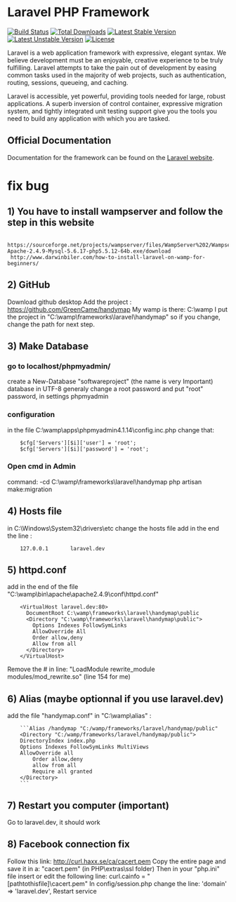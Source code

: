 # Laravel PHP Framework

[![Build Status](https://travis-ci.org/laravel/framework.svg)](https://travis-ci.org/laravel/framework)
[![Total Downloads](https://poser.pugx.org/laravel/framework/d/total.svg)](https://packagist.org/packages/laravel/framework)
[![Latest Stable Version](https://poser.pugx.org/laravel/framework/v/stable.svg)](https://packagist.org/packages/laravel/framework)
[![Latest Unstable Version](https://poser.pugx.org/laravel/framework/v/unstable.svg)](https://packagist.org/packages/laravel/framework)
[![License](https://poser.pugx.org/laravel/framework/license.svg)](https://packagist.org/packages/laravel/framework)

Laravel is a web application framework with expressive, elegant syntax. We believe development must be an enjoyable, creative experience to be truly fulfilling. Laravel attempts to take the pain out of development by easing common tasks used in the majority of web projects, such as authentication, routing, sessions, queueing, and caching.

Laravel is accessible, yet powerful, providing tools needed for large, robust applications. A superb inversion of control container, expressive migration system, and tightly integrated unit testing support give you the tools you need to build any application with which you are tasked.

## Official Documentation

Documentation for the framework can be found on the [Laravel website](http://laravel.com/docs).

# fix bug

## 1) You have to install wampserver and follow the step in this website
     https://sourceforge.net/projects/wampserver/files/WampServer%202/Wampserver%202.5/wampserver2.5-Apache-2.4.9-Mysql-5.6.17-php5.5.12-64b.exe/download
     http://www.darwinbiler.com/how-to-install-laravel-on-wamp-for-beginners/



## 2) GitHub
Download github desktop
Add the project :
    https://github.com/GreenCame/handymap
My wamp is there: C:\wamp
I put the project in "C:\wamp\frameworks\laravel\handymap" so if you change, change the path for next step.



## 3) Make Database
### go to localhost/phpmyadmin/
create a New-Database "softwareproject" (the name is very Important) database in UTF-8 generaly
change a root password and put "root" password, in settings phpmyadmin

### configuration
in the file C:\wamp\apps\phpmyadmin4.1.14\config.inc.php change that:

        $cfg['Servers'][$i]['user'] = 'root';
        $cfg['Servers'][$i]['password'] = 'root';

### Open cmd in Admin
command: -cd C:\wamp\frameworks\laravel\handymap
php artisan make:migration



## 4) Hosts file
in C:\Windows\System32\drivers\etc change the hosts file
add in the end the line :

        127.0.0.1       laravel.dev



## 5) httpd.conf
add in the end of the file "C:\wamp\bin\apache\apache2.4.9\conf\httpd.conf"

        <VirtualHost laravel.dev:80>
          DocumentRoot C:\wamp\frameworks\laravel\handymap\public
          <Directory "C:\wamp\frameworks\laravel\handymap\public">
            Options Indexes FollowSymLinks
            AllowOverride All
            Order allow,deny
            Allow from all
          </Directory>
        </VirtualHost>

Remove the # in line:      "LoadModule rewrite_module modules/mod_rewrite.so"     (line 154 for me)



## 6) Alias (maybe optionnal if you use laravel.dev)
add the file "handymap.conf" in "C:\wamp\alias\" :

        ```Alias /handymap "C:/wamp/frameworks/laravel/handymap/public"
        <Directory "C:/wamp/frameworks/laravel/handymap/public">
        DirectoryIndex index.php
        Options Indexes FollowSymLinks MultiViews
        AllowOverride all
            Order allow,deny
            allow from all
            Require all granted
        </Directory>
        ```



## 7) Restart you computer (important)
Go to laravel.dev, it should work

## 8) Facebook connection fix
Follow this link:
    http://curl.haxx.se/ca/cacert.pem
Copy the entire page and save it in a: "cacert.pem" (in PHP\extras\ssl folder)
Then in your "php.ini" file insert or edit the following line: curl.cainfo = "[pathtothisfile]\cacert.pem"
In config/session.php change the line: 'domain' => 'laravel.dev',
Restart service
